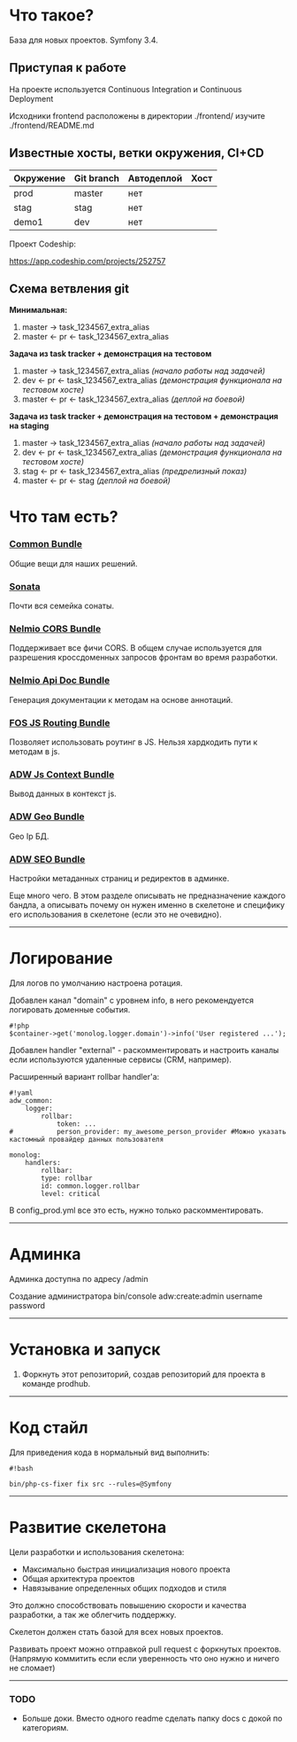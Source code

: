 # Что такое? #
База для новых проектов. Symfony 3.4.

## Приступая к работе

На проекте используется Continuous Integration и Continuous Deployment

Исходники frontend расположены в директории ./frontend/ изучите ./frontend/README.md

## Известные хосты, ветки окружения, CI+CD

| Окружение | Git branch  | Автодеплой | Хост |
|-----------|------------ |------------|------------|
| prod      | master      | нет        | 
| stag      | stag        | нет        | 
| demo1     | dev         | нет        | 

Проект Codeship:

https://app.codeship.com/projects/252757

## Схема ветвления git

**Минимальная:**

1. master -> task_1234567_extra_alias
2. master <- pr <- task_1234567_extra_alias

**Задача из task tracker + демонстрация на тестовом**

1. master -> task_1234567_extra_alias _(начало работы над задачей)_
2. dev <- pr <- task_1234567_extra_alias _(демонстрация функционала на тестовом хосте)_
3. master <- pr <- task_1234567_extra_alias _(деплой на боевой)_

**Задача из task tracker + демонстрация на тестовом + демонстрация на staging**

1. master -> task_1234567_extra_alias _(начало работы над задачей)_
2. dev <- pr <- task_1234567_extra_alias _(демонстрация функционала на тестовом хосте)_
3. stag <- pr <- task_1234567_extra_alias _(предрелизный показ)_
4. master <- pr <- stag _(деплой на боевой)_

# Что там есть? #


### [Common Bundle](https://bitbucket.org/prodhub/common-bundle/overview)
Общие вещи для наших решений.

### [Sonata](https://sonata-project.org/) ###
Почти вся семейка сонаты.

### [Nelmio CORS Bundle](https://github.com/nelmio/NelmioCorsBundle) ###
Поддерживает все фичи CORS. В общем случае используется для разрешения кроссдоменных запросов фронтам во время разработки.

### [Nelmio Api Doc Bundle](https://github.com/nelmio/NelmioApiDocBundle) ###
Генерация документации к методам на основе аннотаций.

### [FOS JS Routing Bundle](https://github.com/FriendsOfSymfony/FOSJsRoutingBundle) ###
Позволяет использовать роутинг в JS. Нельзя хардкодить пути к методам в js.

### [ADW Js Context Bundle](https://bitbucket.org/prodhub/js-context-bundle) ###
Вывод данных в контекст js.

### [ADW Geo Bundle](https://bitbucket.org/prodhub/adw-geoip-bundle) ###
Geo Ip БД.

### [ADW SEO Bundle](https://bitbucket.org/prodhub/seo-bundle) ###
Настройки метаданных страниц и редиректов в админке.

Еще много чего. В этом разделе описывать не предназначение каждого бандла, а описывать почему он нужен именно в скелетоне и специфику его использования в скелетоне (если это не очевидно).
***
# Логирование #
Для логов по умолчанию настроена ротация. 

Добавлен канал "domain" с уровнем info, в него рекомендуется логировать доменные события.
```
#!php
$container->get('monolog.logger.domain')->info('User registered ...');
```
Добавлен handler "external" - раскомментировать и настроить каналы если используются удаленные сервисы (CRM, например).

Расширенный вариант rollbar handler'а:

```
#!yaml
adw_common:
    logger:
        rollbar:
            token: ...
#           person_provider: my_awesome_person_provider #Можно указать кастомный провайдер данных пользователя

monolog:
    handlers:
        rollbar:
        type: rollbar
        id: common.logger.rollbar
        level: critical
```
В config_prod.yml все это есть, нужно только раскомментировать.

***
# Админка #
Админка доступна по адресу /admin

Создание администратора bin/console adw:create:admin username password
***
# Установка и запуск #
1. Форкнуть этот репозиторий, создав репозиторий для проекта в команде prodhub.

***
# Код стайл #
Для приведения кода в нормальный вид выполнить:

```
#!bash

bin/php-cs-fixer fix src --rules=@Symfony
```

***

# Развитие скелетона #
Цели разработки и использования скелетона:

* Максимально быстрая инициализация нового проекта
* Общая архитектура проектов
* Навязывание определенных общих подходов и стиля

Это должно способствовать повышению скорости и качества разработки, а так же облегчить поддержку.

Скелетон должен стать базой для всех новых проектов. 

Развивать проект можно отправкой pull request с форкнутых проектов. (Напрямую коммитить если если уверенность что оно нужно и ничего не сломает)
***
### TODO ###
* Больше доки. Вместо одного readme сделать папку docs с докой по категориям.




